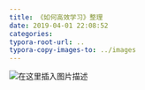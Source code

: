 ```yaml
---
title: 《如何高效学习》整理
date: 2019-04-01 22:08:52
categories:
typora-root-url: ..
typora-copy-images-to: ../images
---
```


![在这里插入图片描述](/images/20190401220833573.png)

